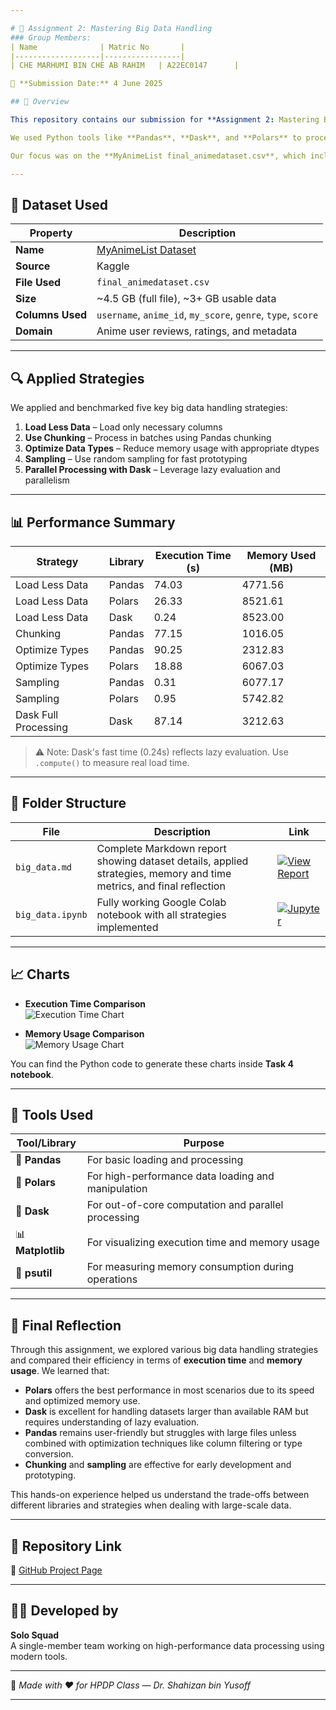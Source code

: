```yaml
---

# 📘 Assignment 2: Mastering Big Data Handling  
### Group Members:
| Name              | Matric No       |
|-------------------|-----------------|
| CHE MARHUMI BIN CHE AB RAHIM   | A22EC0147      |

📅 **Submission Date:** 4 June 2025  

## 📌 Overview

This repository contains our submission for **Assignment 2: Mastering Big Data Handling**, where we explored strategies for efficiently working with large datasets that exceed traditional memory limits.

We used Python tools like **Pandas**, **Dask**, and **Polars** to process a dataset larger than 700MB, and compared performance across methods.

Our focus was on the **MyAnimeList final_animedataset.csv**, which includes rich data about users, anime titles, genres, and ratings — ideal for exploring big data handling techniques.

---
```


## 🧾 Dataset Used

| Property | Description |
|---------|-------------|
| **Name** | [MyAnimeList Dataset](https://www.kaggle.com/datasets/dbdmobile/myanimelist-dataset) |
| **Source** | Kaggle |
| **File Used** | `final_animedataset.csv` |
| **Size** | ~4.5 GB (full file), ~3+ GB usable data |
| **Columns Used** | `username`, `anime_id`, `my_score`, `genre`, `type`, `score` |
| **Domain** | Anime user reviews, ratings, and metadata |

---

## 🔍 Applied Strategies

We applied and benchmarked five key big data handling strategies:

1. **Load Less Data** – Load only necessary columns
2. **Use Chunking** – Process in batches using Pandas chunking
3. **Optimize Data Types** – Reduce memory usage with appropriate dtypes
4. **Sampling** – Use random sampling for fast prototyping
5. **Parallel Processing with Dask** – Leverage lazy evaluation and parallelism

---

## 📊 Performance Summary

| Strategy              | Library     | Execution Time (s) | Memory Used (MB) |
|-----------------------|-------------|--------------------|------------------|
| Load Less Data        | Pandas      | 74.03              | 4771.56          |
| Load Less Data        | Polars      | 26.33              | 8521.61          |
| Load Less Data        | Dask        | 0.24               | 8523.00          |
| Chunking              | Pandas      | 77.15              | 1016.05          |
| Optimize Types        | Pandas      | 90.25              | 2312.83          |
| Optimize Types        | Polars      | 18.88              | 6067.03          |
| Sampling              | Pandas      | 0.31               | 6077.17          |
| Sampling              | Polars      | 0.95               | 5742.82          |
| Dask Full Processing  | Dask        | 87.14              | 3212.63          |

> ⚠️ Note: Dask's fast time (0.24s) reflects lazy evaluation. Use `.compute()` to measure real load time.

---

## 📁 Folder Structure

| File           | Description | Link                          |
|----------------|-------------|-------------------------------|
| `big_data.md`  | Complete Markdown report showing dataset details, applied strategies, memory and time metrics, and final reflection | [![View Report](https://img.shields.io/badge/View-Report-brightgreen?logo=markdown&logoColor=white)](big_data.md) |
| `big_data.ipynb` | Fully working Google Colab notebook with all strategies implemented | [![Jupyter](https://img.shields.io/badge/Open-Jupyter-F37626?logo=jupyter&logoColor=white)](big_data.ipynb) |

---

## 📈 Charts

- **Execution Time Comparison**  
  ![Execution Time Chart](execution_time.png)

- **Memory Usage Comparison**  
  ![Memory Usage Chart](memory_usage.png)

You can find the Python code to generate these charts inside **Task 4 notebook**.

---

## 🧪 Tools Used

| Tool/Library | Purpose |
|--------------|---------|
| 🐼 **Pandas** | For basic loading and processing |
| 🦖 **Polars** | For high-performance data loading and manipulation |
| 🚀 **Dask** | For out-of-core computation and parallel processing |
| 📊 **Matplotlib** | For visualizing execution time and memory usage |
| 🧮 **psutil** | For measuring memory consumption during operations |

---

## 🧾 Final Reflection

Through this assignment, we explored various big data handling strategies and compared their efficiency in terms of **execution time** and **memory usage**. We learned that:

- **Polars** offers the best performance in most scenarios due to its speed and optimized memory use.
- **Dask** is excellent for handling datasets larger than available RAM but requires understanding of lazy evaluation.
- **Pandas** remains user-friendly but struggles with large files unless combined with optimization techniques like column filtering or type conversion.
- **Chunking** and **sampling** are effective for early development and prototyping.

This hands-on experience helped us understand the trade-offs between different libraries and strategies when dealing with large-scale data.

---

## 📁 Repository Link

🔗 [GitHub Project Page](https://github.com/drshahizan/HPDP/tree/main/2425/assignment/A2/bdm/Solo%20Squad)

---

## 🧑‍💻 Developed by

**Solo Squad**  
A single-member team working on high-performance data processing using modern tools.

---

📌 *Made with ❤️ for HPDP Class — Dr. Shahizan bin Yusoff*

---

